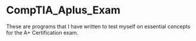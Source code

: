 # CompTIA_Aplus_Exam
These are programs that I have written to test myself on essential concepts for the A+ Certification exam.
